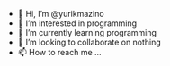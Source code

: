 - 👋 Hi, I’m @yurikmazino
- 👀 I’m interested in programming
- 🌱 I’m currently learning programming
- 💞️ I’m looking to collaborate on nothing
- 📫 How to reach me ...

<!---
yurikmazino/yurikmazino is a ✨ special ✨ repository because its `README.md` (this file) appears on your GitHub profile.
You can click the Preview link to take a look at your changes.
--->
